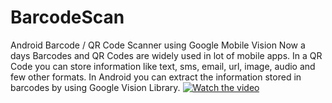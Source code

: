# BarcodeScan
Android Barcode / QR Code Scanner using Google Mobile Vision 
Now a days Barcodes and QR Codes are widely used in lot of mobile apps. 
In a QR Code you can store information like text, sms, email, url, image, audio and few other formats. 
In Android you can extract the information stored in barcodes by using Google Vision Library. 
[![Watch the video]()](https://youtu.be/2PvoCXVHoGw)
